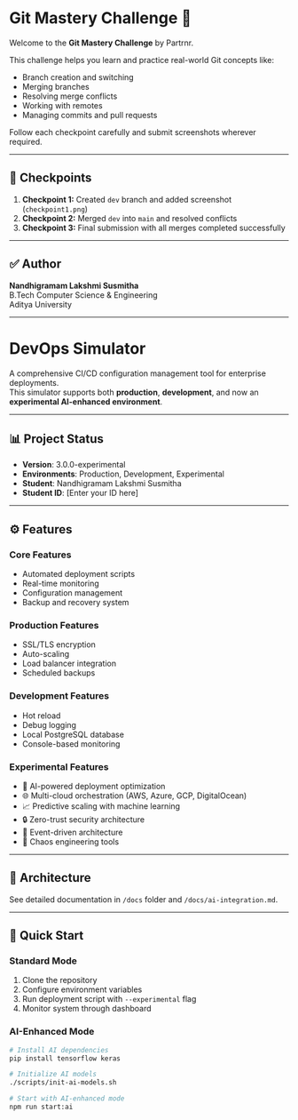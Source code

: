 # Git Mastery Challenge 🚀

Welcome to the **Git Mastery Challenge** by Partrnr.

This challenge helps you learn and practice real-world Git concepts like:
- Branch creation and switching
- Merging branches
- Resolving merge conflicts
- Working with remotes
- Managing commits and pull requests

Follow each checkpoint carefully and submit screenshots wherever required.

---

## 📸 Checkpoints
1. **Checkpoint 1:** Created `dev` branch and added screenshot (`checkpoint1.png`)
2. **Checkpoint 2:** Merged `dev` into `main` and resolved conflicts
3. **Checkpoint 3:** Final submission with all merges completed successfully

---

## ✅ Author
**Nandhigramam Lakshmi Susmitha**  
B.Tech Computer Science & Engineering  
Aditya University  

---

# DevOps Simulator

A comprehensive CI/CD configuration management tool for enterprise deployments.  
This simulator supports both **production**, **development**, and now an **experimental AI-enhanced environment**.

---

## 📊 Project Status
- **Version**: 3.0.0-experimental  
- **Environments**: Production, Development, Experimental  
- **Student**: Nandhigramam Lakshmi Susmitha  
- **Student ID**: [Enter your ID here]

---

## ⚙️ Features

### Core Features
- Automated deployment scripts  
- Real-time monitoring  
- Configuration management  
- Backup and recovery system  

### Production Features
- SSL/TLS encryption  
- Auto-scaling  
- Load balancer integration  
- Scheduled backups  

### Development Features
- Hot reload  
- Debug logging  
- Local PostgreSQL database  
- Console-based monitoring  

### Experimental Features
- 🤖 AI-powered deployment optimization  
- 🌐 Multi-cloud orchestration (AWS, Azure, GCP, DigitalOcean)  
- 📈 Predictive scaling with machine learning  
- 🔒 Zero-trust security architecture  
- 🌊 Event-driven architecture  
- 🎯 Chaos engineering tools  

---

## 🧩 Architecture
See detailed documentation in `/docs` folder and `/docs/ai-integration.md`.

---

## 🚀 Quick Start

### Standard Mode
1. Clone the repository  
2. Configure environment variables  
3. Run deployment script with `--experimental` flag  
4. Monitor system through dashboard  

### AI-Enhanced Mode
```bash
# Install AI dependencies
pip install tensorflow keras

# Initialize AI models
./scripts/init-ai-models.sh

# Start with AI-enhanced mode
npm run start:ai

